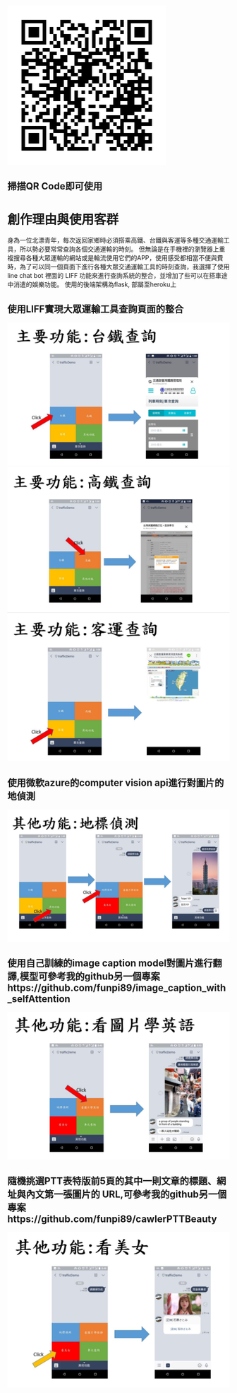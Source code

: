 ![image](https://github.com/funpi89/-/blob/master/QRCode.png)
## 掃描QR Code即可使用
# 創作理由與使用客群
身為一位北漂青年，每次返回家鄉時必須搭乘高鐵、台鐵與客運等多種交通運輸工具，所以勢必要常常查詢各個交通運輸的時刻。
但無論是在手機裡的瀏覽器上重複搜尋各種大眾運輸的網站或是輪流使用它們的APP，使用感受都相當不便與費時，為了可以同一個頁面下進行各種大眾交通運輸工具的時刻查詢，我選擇了使用 line chat bot 裡面的 LIFF 功能來進行查詢系統的整合，並增加了些可以在搭車途中消遣的娛樂功能。
使用的後端架構為flask, 部屬至heroku上

## 使用LIFF實現大眾運輸工具查詢頁面的整合
![image](https://github.com/funpi89/-/blob/master/traffic_train.JPG)
![image](https://github.com/funpi89/-/blob/master/traffic_h_train.JPG)
![image](https://github.com/funpi89/-/blob/master/bus.JPG)
## 使用微軟azure的computer vision api進行對圖片的地偵測
![image](https://github.com/funpi89/-/blob/master/landmark.JPG)
## 使用自己訓練的image caption model對圖片進行翻譯,模型可參考我的github另一個專案https://github.com/funpi89/image_caption_with_selfAttention
![image](https://github.com/funpi89/-/blob/master/image_caption.JPG)
## 隨機挑選PTT表特版前5頁的其中一則文章的標題、網址與內文第一張圖片的 URL,可參考我的github另一個專案https://github.com/funpi89/cawlerPTTBeauty
![image](https://github.com/funpi89/-/blob/master/beauty.JPG)

